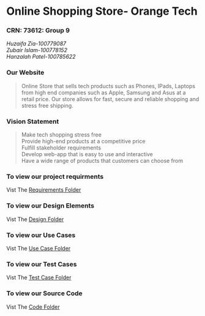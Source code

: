 # Online Shopping Store- Orange Tech
### CRN: 73612: Group 9
*Huzaifa Zia-100779087* <br />
*Zubair Islam-100778152* <br />
*Hanzalah Patel-100785622*<br />
### Our Website
>Online Store that sells tech products such as Phones, IPads, Laptops from high end companies such as Apple, Samsung and Asus at a retail price. Our store allows for fast, secure and reliable shopping and stress free shipping. <br />
### Vision Statement 
>Make tech shopping stress free <br />
>Provide high-end products at a competitive price <br />
>Fulfill stakeholder requirements <br />
>Develop web-app that is easy to use and interactive <br />
>Have a wide range of products that customers can choose from <br />
### To view our project requirments
Vist The [Requirements Folder](https://github.com/Winter22SOFE2720/Final_Project_73612_G9/tree/main/Requirements)
### To view our Design Elements
Vist The [Design Folder](https://github.com/Winter22SOFE2720/Final_Project_73612_G9/tree/main/Design)
### To view our Use Cases
Vist The [Use Case Folder](https://github.com/Winter22SOFE2720/Final_Project_73612_G9/tree/main/Use%20Cases)
### To view our Test Cases
Vist The [Test Case Folder](https://github.com/Winter22SOFE2720/Final_Project_73612_G9/tree/main/Test%20Case)
### To view our Source Code
Vist The [Code Folder](https://github.com/Winter22SOFE2720/Final_Project_73612_G9/tree/main/Code)
